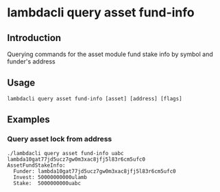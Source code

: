 # lambdacli query asset fund-info

## Introduction

Querying commands for the asset module fund stake info by symbol and funder's address

## Usage

```
lambdacli query asset fund-info [asset] [address] [flags]
```

## Examples

### Query asset lock from address

```
./lambdacli query asset fund-info uabc lambda10gat77jd5ucz7gw0m3xac8jfj5l83r6cm5ufc0
AssetFundStakeInfo:
  Funder: lambda10gat77jd5ucz7gw0m3xac8jfj5l83r6cm5ufc0
  Invest: 50000000000ulamb
  Stake:  5000000000uabc
```


